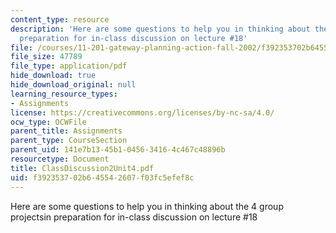 ```yaml
---
content_type: resource
description: 'Here are some questions to help you in thinking about the 4 group projectsin
  preparation for in-class discussion on lecture #18'
file: /courses/11-201-gateway-planning-action-fall-2002/f392353702b645542607f03fc5efef8c_ClassDiscussion2Unit4.pdf
file_size: 47789
file_type: application/pdf
hide_download: true
hide_download_original: null
learning_resource_types:
- Assignments
license: https://creativecommons.org/licenses/by-nc-sa/4.0/
ocw_type: OCWFile
parent_title: Assignments
parent_type: CourseSection
parent_uid: 141e7b13-45b1-0456-3416-4c467c48896b
resourcetype: Document
title: ClassDiscussion2Unit4.pdf
uid: f3923537-02b6-4554-2607-f03fc5efef8c
---
```

Here are some questions to help you in thinking about the 4 group projectsin preparation for in-class discussion on lecture #18